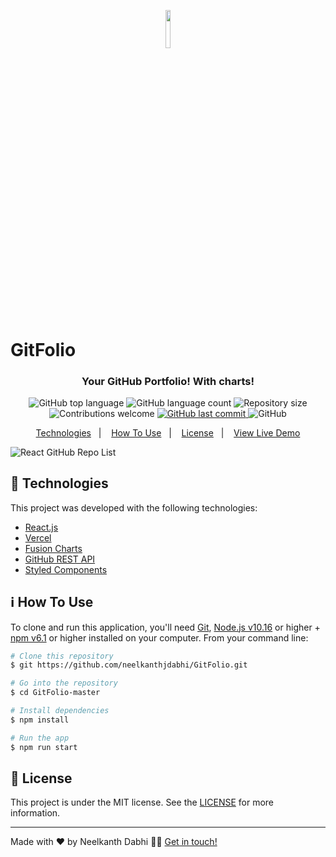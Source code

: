 <p align="center"><img width=12.5% src="https://github.com/neelkanthjdabhi/GitFolio/blob/master/public/logo512.png"></p>
<p align="center"><h1>GitFolio</h1></p>

<h3 align="center">
Your GitHub Portfolio! With charts!
</h3>

<p align="center">
  <img alt="GitHub top language" src="https://img.shields.io/github/languages/top/neelkanthjdabhi/GitFolio.svg">
  <img alt="GitHub language count" src="https://img.shields.io/github/languages/count/neelkanthjdabhi/GitFolio.svg">  
  <img alt="Repository size" src="https://img.shields.io/github/repo-size/neelkanthjdabhi/GitFolio.svg">
  <img alt="Contributions welcome" src="https://img.shields.io/badge/contributions-welcome-orange.svg">
  <a href="https://github.com/neelkanthjdabhi/GitFolio/commits/master">
    <img alt="GitHub last commit" src="https://img.shields.io/github/last-commit/neelkanthjdabhi/GitFolio.svg">
  </a>

  <img alt="GitHub" src="https://img.shields.io/github/license/neelkanthjdabhi/GitFolio.svg"> 
</p>

<p align="center">
 <a href="#rocket-technologies">Technologies</a>&nbsp;&nbsp;&nbsp;|&nbsp;&nbsp;&nbsp;
  <a href="#information_source-how-to-use">How To Use</a>&nbsp;&nbsp;&nbsp;|&nbsp;&nbsp;&nbsp;
  <a href="#memo-license">License</a>&nbsp;&nbsp;&nbsp;|&nbsp;&nbsp;&nbsp;
  <a href="https://git-folio.vercel.app/" target="_blank">View Live Demo</a>
</p>



<img alt="React GitHub Repo List" src="https://raw.githubusercontent.com/neelkanthjdabhi/GitFolio/master/demo.png" />



## :rocket: Technologies

This project was developed with the following technologies:

- [React.js](https://reactjs.org/)
- [Vercel](https://vercel.com/)
- [Fusion Charts](https://www.fusioncharts.com/)
- [GitHub REST API](https://docs.github.com/en/rest)
- [Styled Components](https://www.styled-components.com/)
  
## :information_source: How To Use

To clone and run this application, you'll need [Git](https://git-scm.com), [Node.js v10.16][nodejs] or higher + [npm v6.1][npm] or higher installed on your computer. From your command line:


```bash
# Clone this repository
$ git https://github.com/neelkanthjdabhi/GitFolio.git

# Go into the repository
$ cd GitFolio-master

# Install dependencies
$ npm install

# Run the app
$ npm run start
```

## :memo: License
This project is under the MIT license. See the [LICENSE](https://github.com/neelkanthjdabhi/GitFolio/blob/master/LICENSE) for more information.

---

Made with ♥ by Neelkanth Dabhi 👋🏼 [Get in touch!](https://www.linkedin.com/in/neelkanthjdabhi/)

[nodejs]: https://nodejs.org/
[npm]: https://yarnpkg.com/
[vc]: https://code.visualstudio.com/
[vceditconfig]: https://marketplace.visualstudio.com/items?itemName=EditorConfig.EditorConfig
[vceslint]: https://marketplace.visualstudio.com/items?itemName=dbaeumer.vscode-eslint
